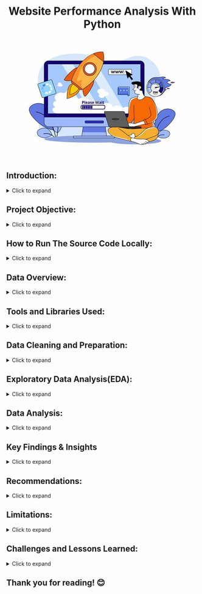 <h1 style="text-align: center;">Website Performance Analysis With Python</h1>

<div align="center">
  <img src="OIP.jpeg"="Web Performance Image" width="autp" height="auto">
</div>

## Introduction: 
<details>
  <summary>Click to expand</summary>
  <br>
  
In today’s fast-moving digital world, people expect websites to load quickly and work smoothly. If a site is slow, visitors may leave before even exploring it. This is especially important for 929 Fitness, where the website helps connect people with workout plans, nutrition tips, and a supportive community.

This project uses Python to check how well the 929 Fitness website is performing. We’ll look at things like speed, efficiency, and reliability. By analyzing key data, spotting slowdowns, and predicting when traffic is highest (especially at 11 AM and 9 PM), we can suggest improvements to keep the site running smoothly. The goal is to give visitors a better experience and help 929 Fitness make a bigger impact online.

</details>

## Project Objective:
<details>
  <summary>Click to expand</summary>
 <br>
  
The goal of this project is to **check, improve, and speed up** the **925 Fitness** website using **Python**. By looking at important performance data, we’ll answer key questions like:

1. Where do visitors come from, and who are they? (Traffic Sources and Demographics)
2. How long do people stay on the site, and when is it busiest? (Session Analysis)
3. What do users do on the site, and do they find it engaging? (User Engagement and Behavior)
4. Which strategies are most effective in driving traffic to the site? (Channel Performance)
5. How many visits can we expect in the next day? (Website Traffic Forecasting)

This project will use **Python and data analysis** to find ways to make the **925 Fitness** website faster, improve user experience, and attract more visitors.
</details>

## How to Run The Source Code Locally:
<details>
  <summary>Click to expand</summary>

### First, check out the code and its output here: [925 Website Performance Analysis.ipynb](https://colab.research.google.com/drive/1qg95To4QTQlNtKyN9Jb9Mns9slKGOuOD?usp=sharing)
  
## Here are the Setup and Execution instructions:
### Prerequisites

Before you can run this code, you'll need to have the following installed:

* **Python:** You can download the latest version from [python.org](https://www.python.org/downloads/).
  
* **Jupyter Notebook:** Install it using pip:
    ```bash
    pip install notebook
    ```
* **Git (Optional but Recommended):** To clone the repository, download from [git-scm.com](https://git-scm.com/downloads).
  
* **Required Python Libraries:** Install Pandas, Matplotlib, Plotly, NumPy, statsmodels, and specifically, the plot_acf and plot_pacf functions from the statsmodels.graphics.tsaplots module, as well as the SARIMAX module:
    ### OR
  ```bash
    pip install pandas matplotlib plotly numpy statsmodels  # Use VS Code terminal or Google Colab
    ```
### Cloning the Repository (Use VS Code Terminal or Windows Command Prompt):

1.  Clone the repository to your local machine:
    ```bash
    git clone [https://github.com/DataWithMowa/Website_Performance_Python_Analysis.git]
    ```
2.  Navigate to the project directory:
    ```bash
    cd [https://github.com/DataWithMowa/Website_Performance_Python_Analysis.git]
    ```
### Setting Up a Virtual Environment (Recommended)

1.  Create a virtual environment:
    ```bash
    python3 -m venv venv
    ```
2.  Activate the virtual environment:
    * On Windows:
        ```bash
        venv\Scripts\activate
        ```
    * On macOS/Linux:
        ```bash
        source venv/bin/activate
        ```
### Installing Dependencies

1.  Install the required Python libraries:
    ```bash
    pip install pandas matplotlib plotly numpy statsmodels
    ```
### Running the Jupyter Notebook

1.  Start Jupyter Notebook from the project directory:
    ```bash
    jupyter notebook
    ```
2.  Your web browser will open, showing the Jupyter Notebook interface.
3.  Find and open the `925 Website Performance Analysis.ipynb` file.
4.  Run the cells in the notebook one after the other by clicking "Cell" > "Run All" or by pressing Shift + Enter in each cell.

### Data and Configuration

* Find and download the dataset used in this analysis in the `Dataset/` directory.
  
### Jupyter Notebook

 * Here is the Jupyter source file for this project: [925 Website Performance Analysis.ipynb](https://colab.research.google.com/drive/1qg95To4QTQlNtKyN9Jb9Mns9slKGOuOD?usp=sharing)
</details>

## Data Overview:
<details>
  <summary>Click to expand</summary>
 <br>This dataset is a big collection of information about how people are using a website. It’s like a logbook that tracks who’s visiting, when, how they got there, and what they’re doing. It covers stuff like marketing channels, dates, user counts, session details, engagement stats, and info about the visitors themselves (like age, gender, location, and device). 
 
### What’s in the Dataset:
<details>
  <summary>Click to expand</summary>
 <br> 
Here’s a rundown of each column and what it tells us:

1. **Marketing Channels**  
   - This shows how people found the website. Examples are “Direct Website” (they typed the URL or used a bookmark), “From Social Media” (came from platforms like Twitter or Facebook), “Organic Search” (found it via Google), “Organic Video” (maybe from YouTube), and “Uncategorized” (not sure how they got there).

2. **Date + Hour (YYYY-MM-DD-HR)**  
   - The exact date and hour when the data was recorded, like “2024-04-16 23:00:00” (April 16, 2024, at 11 PM). It helps track when people visit.

3. **No. Of Users**  
   - How many unique people visited during that hour. Ranges from 0 to hundreds (e.g., 237 users at one point).

4. **No. Of Session of Users**  
   - Total visits (sessions) by those users in that hour. A user might visit more than once, so this can be higher than the number of users (e.g., 300 sessions for 237 users).

5. **Engaged Sessions**  
   - Sessions where people actually did something—like clicked around or stayed a while—instead of just bouncing off. For example, 144 engaged sessions out of 300 total sessions.

6. **Average Engagement Time Per Session in Seconds**  
   - How long people stuck around per session, in seconds. Varies a lot, from 0 (they left right away) to over 4,000 seconds (over an hour!).

7. **Engaged Sessions Per User**  
   - Average number of engaged sessions per person. If it’s 0.6, that means each user had 0.6 engaged sessions on average (some had none, some had more).

8. **Events Per Session**  
   - How many actions (like clicks or page views) happened per session. Higher numbers mean people were more active (e.g., 4.67 events per session).

9. **Engagement Rate**  
   - The percentage of sessions that were engaged (engaged sessions divided by total sessions). A rate of 0.48 means 48% of sessions had some activity.

10. **Event Count**  
    - Total number of actions across all sessions in that hour. For example, 1,402 events means lots of clicking or scrolling happened.

11. **Age**  
    - The average (or maybe typical) age of users in that hour, ranging from 18 to 60.

12. **Age Groups**  
    - Groups users into “Young Adults” (roughly 18-34), “Adults” (35-49), or “Old People” (50+). Matches the age column.

13. **Gender**  
    - Whether the users were mostly “Male” or “Female” during that hour.

14. **Location**  
    - Where users were from, like “UK,” “Nigeria,” “United States,” “Australia,” etc. Shows the website’s global reach.

15. **Device Type**  
    - What device they used: “Mobile,” “Tablet,” or “Desktop.” Tells you if it’s phone users, tablet fans, or computer folks.

</details>
</details>

## Tools and Libraries Used:

<details>
  <summary>Click to expand</summary>
  <br>
  For this analysis, I used the following tools and libraries:  

- **Jupyter Notebook** – An interactive tool for writing, running, and documenting Python code in a clear, step-by-step way.  
- **Pandas** – Used for handling and analyzing data, including cleaning, filtering, and combining datasets.  
- **Matplotlib** – Helped create visual charts to explore and present data effectively.  
- **Plotly** – Used for interactive graphs that make it easier to understand and share insights.  
- **NumPy** – Assisted with numerical calculations, working with large arrays and mathematical functions.  
- **statsmodels** – Used for statistical modeling and time series analysis.  
- **plot_acf & plot_pacf (from statsmodels)** – Helped analyze time series data by showing patterns in past trends.  
- **SARIMAX (from statsmodels)** – Used for forecasting time series data, capturing seasonal patterns and external influences.  

This combination of tools helped ensure accurate analysis and valuable insights.
</details>

## Data Cleaning and Preparation:

<details>
  <summary>Click to expand</summary>
  <br>

Before starting the analysis, I cleaned and prepared the raw dataset using **Microsoft Excel** to ensure accuracy and consistency. Here’s what was done:  

### **1. Renaming Column Headers**  
- "Session primary channel group" → **"Marketing Channels"** (for clarity)  
- "Date + hour (YYYYMMDDHH)" → **"Date + Hour (YYYY-MM-DD-HH)"** (to follow a standard format)  
- "Users" → **"No. of Users"**  
- "Session" → **"No. of Sessions of Users"**  
- "Average engagement time per session" → **"Average Engagement Time Per Session (Seconds)"** (for specificity)  
- "Engaged sessions per user" → **"Engaged Sessions Per User"**  
- "Engagement rate" → **"Engagement Rate"**  
- "Events per session" → **"Events Per Session"**  

### **2. Renaming Column Values**  
- "Direct" → **"Direct Website"** (for better context)  
- "Organic Social" → **"From Social Media"**  
- "Email" → **"Email Marketing"**  
- "Referral" → **"From Another Website"**  

### **3. Formatting Date and Time**  
- The "Date + Hour" column was converted to a proper **date-time format (YYYY-MM-DD-HH)** for consistency.  

### **4. Data Alignment & Formatting**  
- Adjusted the formatting of key columns like **Average Engagement Time, Engaged Sessions Per User, Events Per Session, and Engagement Rate** to ensure a structured and visually clear dataset.  

These steps were essential to make sure the data was clean, well-organized, and ready for analysis.
</details>

## Exploratory Data Analysis(EDA):
<details>
  <summary>Click to expand</summary>
 <br>

**Objective:**
The main goal of this Exploratory Data Analysis (EDA) was to understand how people interact with the 925 Fitness website. This included analyzing traffic patterns, user demographics, and engagement metrics to find areas for improvement and optimization.

**Methodology:**
In this analysis, I looked at website traffic data to see where visitors come from, their age, gender, location, and the devices they use. I also checked when people visit the site the most (by time, day, and month) and how engaged they are, like how long they stay, how many sessions they have, and how often they interact. I also compared different traffic sources to see which ones perform best. Lastly, I analyzed how different engagement factors are connected.

**Key Findings:**

* **Traffic Sources:** Social media is the dominant traffic source, followed by direct website visits and organic search as seen below.
  <img src="Charts Created/Marketing Channels Chart.png" alt="Marketing Channel Chart" width="auto">
  
* **Demographics:**
    * Young adults (20s-30s) are the largest user group as seen below.
      <img src="Charts Created/Users By Age Group.png" alt="User By Age Group Chart" width="auto">
      
    * A near-equal distribution of male and female users as seen below.
      <img src="Charts Created/Users By Gender.png" alt="User By Gender Chart" width="auto">
      
    * Australia, the U.S., Nigeria, and South Africa are the top geographic locations as seen below.
      <img src="Charts Created/Users By Location.png" alt="User By Location Chart" width="auto">
      
    * Traffic is evenly distributed across mobile, desktop, and tablet devices as seen below.
      <img src="Charts Created/Users By Device Type.png" alt="User By Device Type Chart" width="auto">
      
* **Temporal Patterns:**
    * Peak traffic occurs at 11 AM and 9 PM as seen below.
      <img src="Charts Created/Traffic by Time Of Day.png" alt="Traffic By Time of Day Chart" width="auto">
      
    * Weekday traffic is significantly higher than weekend traffic, with Wednesday being the peak day as seen below.
      <img src="Charts Created/Traffic By Day of Week.png" alt="Traffic By Day Of Week Chart" width="auto">
      
    * April had a significantly higher amount of traffic than May as seen below.
      <img src="Charts Created/Traffic By April & May.png" alt="Traffic By April & May Chart" width="auto">
      
* **User Engagement:**
    * April 17, 2024, at 18:00 had the highest number of user sessions as seen below.
      <img src="Charts Created/engagement_metrics_matplotlib.png" alt="Engagement Metrics Chart" width="auto">
      
    * "Organic Video" and "From Another Website" have higher engagement rates and events per session compared to social media as seen below.
      <img src="Charts Created/Channel_performance_Metrics.png" alt="Channel Perfromance Metrics Chart" width="auto">
      
* **Correlation Analysis:**
    * A strong positive correlation exists between "Engaged Sessions Per User" and "Engagement Rate." as seen below.
      <img src="Charts Created/engagement_metrics_correlation_heatmap.png" alt="Correlation Chart" width="auto">

  * **Website Traffic Forecasting:**
    * Autocorrelation (ACF) and partial autocorrelation (PACF) charts were used to determine model parameters as seen below.
      <img src="Charts Created/ACF and PACF Chart.png" alt="ACF and PACF Chart" width="auto">
    * A time series analysis was conducted using the SARIMA model to forecast website traffic for the next 24 hours as seen below.
      <img src="Charts Created/Website Traffic Forecasting Plotly.png" alt="Website Forecasting Chart" width="auto">
   
</details>

## Data Analysis:
<details>
  <summary>Click to expand</summary>
 <br>

This section explains how I analyzed data from the **925 Fitness** website to find useful insights. The analysis covered different areas, such as where visitors come from, who they are, when they visit, how they interact with the site, and how to predict future traffic.  

### **1. Traffic Source Analysis**  
- I looked at where website visitors come from (social media, direct visits, search engines, referrals, or unknown sources).  
- Bar charts were used to show the traffic distribution.  
- I compared different sources to see which ones bring the most and least visitors.  

### **2. User Demographics**  
- I analyzed visitor details like **age, gender, and location** to understand who uses the site.  
- Charts were used to display this information clearly.  
- I also checked what devices people use to access the website.  

### **3. Website Traffic Over Time**  
- I studied when people visit the website the most—looking at trends by **hour, day, and month**.  
- I used **line graphs and heatmaps** to visualize these patterns.  

### **4. User Engagement**  
- I examined how visitors interact with the site by looking at metrics like **time spent, number of visits, clicks per session, and engagement rate**.  
- I also checked how these metrics are related to each other.  

### **5. Predicting Future Traffic**  
- I used a forecasting method (**SARIMA model**) to predict website visits for the next 24 hours.  
- **Graphs (ACF and PACF)** were used to help fine-tune the model for accuracy.  

### **6. Finding Relationships Between Metrics**  
- A **heatmap** was created to show how different engagement factors are connected.  
- This helped identify **strong and weak relationships** between various user behaviors.  

### **Overall Approach**  
- I used **data visualization and statistics** to make sense of the data.  
- The goal was to find ways to **improve the website and marketing strategies**.  
- I cleaned and prepared the data using **Microsoft Excel** before analysis.
</details>

## Key Findings & Insights
<details>
  <summary>Click to expand</summary>
 <br>

### **1. Social Media Brings Traffic but Not Always Engagement**  
- Most visitors come from social media, showing a strong online presence.  
- However, while social media attracts visitors, it doesn’t always keep them engaged.  
- This means the content bringing users in might not be the same content that keeps them interested.  

**What to do:** Improve social media strategies to encourage deeper interaction. Use more engaging posts, targeted campaigns, and clear calls to action.  

### **2. Understanding User Demographics is Key**  
- Most visitors are young adults (20s-30s), meaning content should cater to their interests.  
- The nearly equal male-female split means content should be inclusive.  
- Knowing users’ locations helps in creating region-specific content and ads.  

**What to do:** Use this data to create content and marketing campaigns that better connect with the audience.  

### **3. Best Times to Post and Engage**  
- Peak traffic happens at **11 AM and 9 PM**, with **Wednesdays** being the busiest day.  
- Posting at these times can increase reach and engagement.  

**What to do:** Schedule content and ads for these peak times to get the most impact.  

### **4. More Engaged Sessions = Higher Engagement**  
- Users who stay engaged during their visit tend to interact more.  
- The more engaging each session is, the better the overall engagement rate.  

**What to do:** Improve session quality by adding interactive content, personalized experiences, and engaging features.  

### **5. Big Traffic Drop from April to May**  
- Website traffic suddenly dropped during this period.  
- Possible reasons: technical issues, changes in marketing, or search engine updates.  

**What to do:** Investigate and fix the cause—check for website errors, review marketing strategies, and analyze external factors.  

### **6. Predicting Future Traffic with SARIMA Model**  
- The SARIMA model helps forecast traffic for better planning.  
- This allows the company to prepare for traffic spikes by managing content, support, and server capacity.  

**What to do:** Use this model to make smarter decisions about content scheduling and resource allocation.  

### **7. Not All Traffic Sources Perform the Same**  
- **Social media** brings in the most visitors, but **organic video and referral traffic** have better engagement.  
- This means some channels drive **quality** traffic, while others bring **quantity** but less interaction.  

**What to do:** Study why organic video and referral traffic engage better and apply those insights to improve social media strategy.  

### **8. Website Must Work Well on All Devices**  
- Traffic is evenly split between **mobile, desktop, and tablets**.  
- This means the website must be user-friendly on all devices.  

**What to do:** Ensure ads and website content are fully optimized for all screen sizes.

</details>

## Recommendations:
<details>
  <summary>Click to expand</summary>
 <br>  

### **1. Boost Social Media Engagement (Main Traffic Source)**  
- **Action Steps:**  
  * Post 2-3 times daily across platforms like Instagram, Facebook, and TikTok.  
  * Use diverse content formats:  
    - Quick workout videos (15-30 seconds) optimized for mobile.  
    - Fitness tips, success stories, and behind-the-scenes glimpses.  
    - Interactive content like polls, Q&A sessions, and challenges.  
  * Partner with influencers for giveaways and collaborations.  
  * Add clear CTAs to direct users to key website pages.  
  * Engage followers by responding to comments and messages promptly.  
  * Consider adding a live social feed to the homepage and promote website-exclusive content.  

**What to do:** Increase engagement by diversifying content and promoting community interaction.  

### **2. Optimize Direct Website Experience (2nd Highest Traffic Source)**  
- **Action Steps:**  
  * Speed up website load times (e.g., image compression, caching).  
  * Simplify navigation for better user flow (e.g., easy class registration).  
  * Develop a "Members-Only" section with exclusive content.  
  * Use a clean, modern design.  

**What to do:** Make the website faster and easier to navigate while offering exclusive content to members.  

### **3. Enhance Organic Search Presence (3rd Highest Traffic Source)**  
- **Action Steps:**  
  * Perform keyword research and optimize content with relevant terms (e.g., "fitness classes near me").  
  * Create a blog strategy with valuable, searchable content (e.g., "5 Beginner Exercises").  
  * Improve SEO through backlinking and website structure.  

**What to do:** Focus on SEO to increase organic search visibility.  

### **4. Strengthen Referral Traffic (From Other Websites)**  
- **Action Steps:**  
  * Collaborate with fitness bloggers and influencers for backlinks.  
  * Write guest posts for external websites, including links to your site.  
  * Offer perks like discount codes or affiliate programs to encourage referrals.  

**What to do:** Increase referral traffic by collaborating with influencers and external sites.  

### **5. Investigate and Optimize Uncategorized Traffic**  
- **Action Steps:**  
  * Use UTM codes to track and categorize uncategorized traffic.  
  * Analyze each traffic source and optimize based on performance.  

**What to do:** Track and categorize uncategorized traffic for better analysis and optimization.  

### **6. Leverage Organic Video Content**  
- **Action Steps:**  
  * Embed workout videos (YouTube/TikTok) on the website.  
  * Add clear CTAs in videos directing users to the site.  

**What to do:** Use video content to drive engagement and direct traffic to the website.  

### **7. Improve Email Marketing Effectiveness**  
- **Action Steps:**  
  * Create enticing sign-up offers like free workout guides.  
  * Send personalized emails based on user preferences (e.g., tips, success stories).  
  * Segment email lists for better-targeted campaigns.  

**What to do:** Improve email marketing by offering value and personalizing content.  

### **8. Tailor Content for Specific Demographics**  
- **Action Steps:**  
  * Create content for young adults (20s-30s), busy adults (35-50), and older adults (50+).  
  * Focus on trendy, high-energy workouts for younger users and low-impact exercises for older adults.  
  * Run surveys and focus groups for deeper insights.  

**What to do:** Cater content to different age groups and preferences.  

### **9. Optimize for Geographic Locations**  
- **Action Steps:**  
  * Create region-specific content and marketing campaigns for high-performing locations.  
  * Adjust offerings (e.g., pricing, promotions) based on regional preferences.  
  * Use location-based keywords for SEO.  

**What to do:** Tailor content and offers to the needs of each region.  

### **10. Ensure Seamless Multi-Device Experience**  
- **Action Steps:**  
  * Test website responsiveness across mobile, desktop, and tablet.  
  * Optimize for quick load speeds, easy navigation, and mobile-friendly checkout.  
  * Ensure a smooth experience across all devices.  

**What to do:** Prioritize responsive design for an optimal user experience on any device.  

### **11. Optimize for Peak Traffic Times**  
- **Action Steps:**  
  * Schedule posts, emails, and ads during peak times (11 AM and 9 PM).  
  * Offer live chat and chatbot support during these hours.  
  * Optimize website to handle high traffic loads.  

**What to do:** Maximize engagement by posting and running campaigns at peak times.  

### **12. Address the April to May Traffic Drop**  
- **Action Steps:**  
  * Conduct a full audit to identify errors, technical issues, or marketing changes that could have caused the drop.  
  * Gather user feedback and analyze competitor activity.  

**What to do:** Investigate the traffic drop thoroughly and take corrective action based on findings.  

By implementing these strategies, 925 Fitness Company can boost website traffic, enhance user engagement, and create a more effective online presence.

</details>

## Limitations:
<details>
  <summary>Click to expand</summary>
 <br>

While this analysis gives useful insights into the 925 Fitness Company website's performance, it’s important to keep in mind some limitations that might affect the accuracy of the findings. These limitations include:

### 1. **Data Accuracy and Completeness**:
- The analysis relied on website traffic data, which might not show all user actions or fully reflect how users behave in the real world.
- Data collection methods, like tracking codes and analytics platforms, can have limitations that could cause mistakes or missing information.
- The "uncategorized" traffic source might have useful data that, if correctly identified, could change the analysis.
- **Implication**: The results should be taken with caution, as the data may not be complete or entirely accurate.

### 2. **SARIMA Model Forecasting Limitations**:
- The SARIMA model is good for forecasting based on past data, but it might not predict future traffic patterns accurately if something unexpected happens.
- Changes in user behavior, search engine updates, or new marketing campaigns could make the predictions inaccurate.
- **Implication**: The 24-hour traffic forecast should be seen as a guide, not a guarantee. It should be updated with new data for better accuracy.

### 3. **External Factors and Market Changes**:
- The analysis didn’t fully consider outside factors, like what competitors are doing, the economy, or seasonal trends, which could affect traffic and how users behave.
- Changes in the fitness industry or new technologies might also affect user interests and website performance.
- **Implication**: The recommendations should be flexible, considering that the market and outside factors can change.

### 4. **Single Platform Data**:
- The analysis only used website data. Other sources, like customer surveys, social media feedback, or sales data, could have provided a fuller picture of the company’s performance.
- Without these extra sources, the analysis is based only on the data we have.
- **Implication**: Future analyses should include more types of data to better understand user behavior and business results.

### 5. **Sudden Traffic Drop in April-May**:
- There was a sharp drop in website traffic from April to May, which is an unusual event that needs more investigation.
- The analysis couldn’t fully explain why this drop happened or how it might affect the business in the long run.
- **Implication**: The traffic trends should be looked at in light of this unusual drop, and further research is needed to figure out what caused it and what it means for the future.

### 6. **Correlation vs. Causation**:
- While the analysis showed some relationships between engagement metrics, it doesn’t prove that one thing causes another.
- For example, the strong link between "Engaged Sessions Per User" and "Engagement Rate" doesn’t mean that increasing one will automatically increase the other.
- **Implication**: Recommendations based on these relationships should be tried cautiously, and more testing is needed to confirm if one really causes the other.
  
These limitations should be considered when using the recommendations, as they are based on the available data and current situation.
</details>
  
## Challenges and Lessons Learned:
<details>
  <summary>Click to expand</summary>
 <br>

This project provided valuable insights, but it also came with some challenges that helped me learn more. Below are the specific difficulties I faced and the lessons I learned from them:

### 1. **Plotly Chart Rendering in Google Colab:**

* **Challenge:**
    * Plotly charts didn’t display automatically in Google Colab, even though they worked fine in Jupyter Notebook.
    * This issue lasted for over a week, which was frustrating and delayed the project.
    * The problem didn’t come with any clear error messages, making it hard to figure out what went wrong.
* **Lessons Learned:**
    * **Different Platforms, Different Behaviors:**
        * Different platforms (like Colab and Jupyter) can handle visualization libraries differently.
        * It’s important to understand the specific needs and settings of the platform you’re using.
    * **Explicit Rendering:**
        * The solution was to specifically tell the program to render with `fig.show(renderer="colab")`.
        * This taught me the importance of checking the library’s documentation and looking for platform-specific fixes.
    * **Persistence and Problem-Solving:**
        * The long troubleshooting process taught me to be persistent and to approach problems step by step.
        * Trying different solutions and breaking the problem down into smaller parts eventually helped me solve it.
    * **Importance of Documentation:**
        * This experience reminded me how helpful good documentation can be.

### 2. **GitHub Documentation and Time Management:**

* **Challenge:**
    * Writing the project documentation on GitHub took much more time and effort than I expected.
    * Organizing the documentation, writing clear explanations, and keeping everything consistent took a lot of work.
    * Staying focused and keeping up the momentum to finish the documentation was tough.
* **Lessons Learned:**
    * **Documentation Is Key:**
        * Documentation is not something to do last, but an important part of the project process.
        * It needs careful planning and attention to detail.
    * **Time Management:**
        * I need to set enough time aside for writing documentation because it’s important for sharing and understanding the project.
    * **Organized Structure:**
        * Organizing documentation with headings, subheadings, and clear language makes it easier to read and understand.
    * **Attention to Detail:**
        * Small mistakes like broken image links or spelling errors can hurt the quality of the documentation.

### **Overall Reflection:**

These challenges and the lessons learned show how important it is to be adaptable, persistent, and always ready to learn in data analysis projects. They highlight the need for clear documentation, strong problem-solving skills, and a solid understanding of the tools and platforms being used. By learning from these experiences, future projects can be handled with more awareness and efficiency.

</details>

## Thank you for reading! 😊
